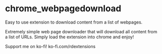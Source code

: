 # chrome_webpagedownload
Easy to use extension to download content from a list of webpages. 


Extremely simple web page downloader that will download all content from a list of URLs. Simply load the extension into chrome and enjoy!

Support me on ko-fi! ko-fi.com/rdextensions
